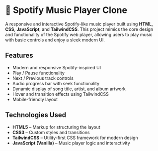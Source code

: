 # 🎵 Spotify Music Player Clone

A responsive and interactive Spotify-like music player built using **HTML**, **CSS**, **JavaScript**, and **TailwindCSS**. This project mimics the core design and functionality of the Spotify web player, allowing users to play music with basic controls and enjoy a sleek modern UI.

## Features

- Modern and responsive Spotify-inspired UI
- Play / Pause functionality
- Next / Previous track controls
- Audio progress bar with seek functionality
- Dynamic display of song title, artist, and album artwork
- Hover and transition effects using TailwindCSS
- Mobile-friendly layout

## Technologies Used

- **HTML5** – Markup for structuring the layout
- **CSS3** – Custom styles and transitions
- **TailwindCSS** – Utility-first CSS framework for modern design
- **JavaScript (Vanilla)** – Music player logic and interactivity


